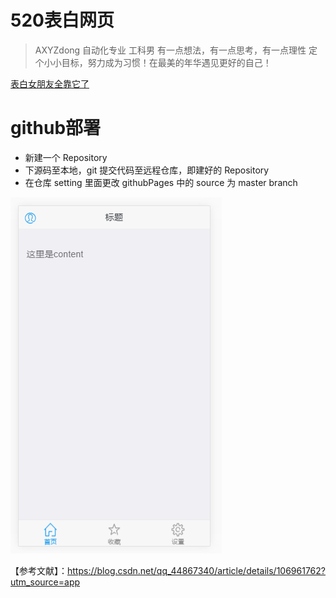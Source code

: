 # 520表白网页
>AXYZdong
>自动化专业 工科男
>有一点想法，有一点思考，有一点理性
>定个小小目标，努力成为习惯！在最美的年华遇见更好的自己！

[表白女朋友全靠它了](https://axyzdong.github.io/love-you/)

# github部署
- 新建一个 Repository
- 下源码至本地，git 提交代码至远程仓库，即建好的 Repository
- 在仓库 setting 里面更改 githubPages 中的 source 为 master branch

![Image text](https://raw.githubusercontent.com/hongmaju/light7Local/master/img/productShow/20170518152848.png)







【参考文献】：https://blog.csdn.net/qq_44867340/article/details/106961762?utm_source=app

